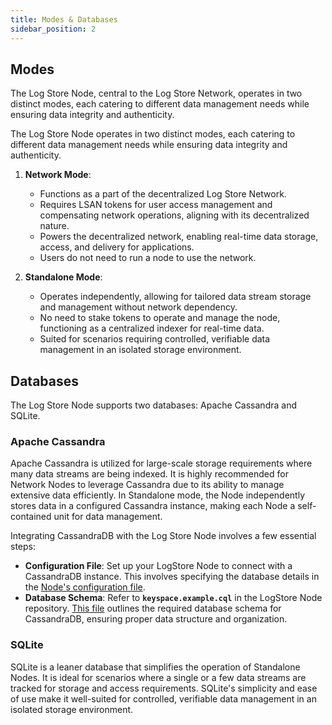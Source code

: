 ```yaml
---
title: Modes & Databases
sidebar_position: 2
---
```


## Modes

The Log Store Node, central to the Log Store Network, operates in two distinct modes, each catering to different data management needs while ensuring data integrity and authenticity.

The Log Store Node operates in two distinct modes, each catering to different data management needs while ensuring data integrity and authenticity.

1. **Network Mode**:

   - Functions as a part of the decentralized Log Store Network.
   - Requires LSAN tokens for user access management and compensating network operations, aligning with its decentralized nature.
   - Powers the decentralized network, enabling real-time data storage, access, and delivery for applications.
   - Users do not need to run a node to use the network.

2. **Standalone Mode**:
   - Operates independently, allowing for tailored data stream storage and management without network dependency.
   - No need to stake tokens to operate and manage the node, functioning as a centralized indexer for real-time data.
   - Suited for scenarios requiring controlled, verifiable data management in an isolated storage environment.

## Databases

The Log Store Node supports two databases: Apache Cassandra and SQLite.

### Apache Cassandra

Apache Cassandra is utilized for large-scale storage requirements where many data streams are being indexed. It is highly recommended for Network Nodes to leverage Cassandra due to its ability to manage extensive data efficiently. In Standalone mode, the Node independently stores data in a configured Cassandra instance, making each Node a self-contained unit for data management.

Integrating CassandraDB with the Log Store Node involves a few essential steps:

- **Configuration File**: Set up your LogStore Node to connect with a CassandraDB instance. This involves specifying the database details in the [Node's configuration file](../quick-start/config.md).
- **Database Schema**: Refer to **`keyspace.example.cql`** in the LogStore Node repository. [This file](https://github.com/usherlabs/logstore-node/blob/develop/config-examples/keyspace.example.cql) outlines the required database schema for CassandraDB, ensuring proper data structure and organization.

### SQLite

SQLite is a leaner database that simplifies the operation of Standalone Nodes. It is ideal for scenarios where a single or a few data streams are tracked for storage and access requirements. SQLite's simplicity and ease of use make it well-suited for controlled, verifiable data management in an isolated storage environment.
